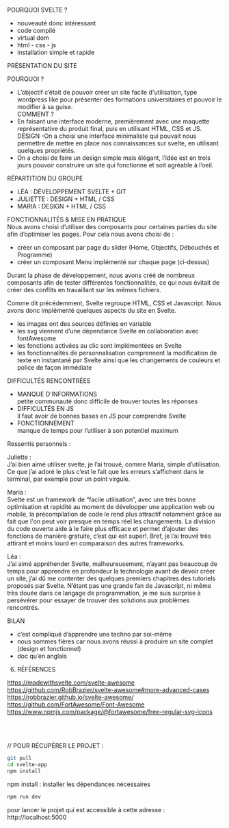 POURQUOI SVELTE ?

- nouveauté donc intéressant
- code compilé
- virtual dom
- html - css - js
- installation simple et rapide


PRÉSENTATION DU SITE

POURQUOI ?
- L’objectif c’était de pouvoir créer un site facile d'utilisation, type wordpress like pour présenter des formations
 universitaires et pouvoir le modifier à sa guise.<br/>
COMMENT ?
- En faisant une interface moderne, premièrement avec une maquette représentative du produit final, puis en utilisant
 HTML, CSS et JS.<br/>
DESIGN
-On a choisi une interface minimaliste qui pouvait nous permettre de mettre en place nos connaissances sur svelte, en
 utilisant quelques propriétés.
- On a choisi de faire un design simple mais élégant, l’idée est en trois jours pouvoir construire un site qui
 fonctionne et soit agréable à l’oeil.


RÉPARTITION DU GROUPE
- LÉA : DÉVELOPPEMENT SVELTE + GIT
- JULIETTE :  DESIGN + HTML / CSS
- MARIA : DESIGN + HTML / CSS

FONCTIONNALITÉS & MISE EN PRATIQUE<br/>
Nous avons choisi d’utiliser des composants pour certaines parties du site afin d’optimiser les pages. Pour cela
nous avons choisi de : 
- créer un composant par page du slider (Home, Objectifs, Débouchés et Programme)
- créer un composant Menu implémenté sur chaque page (ci-dessus)

Durant la phase de développement, nous avons créé de nombreux composants afin de tester différentes fonctionnalités, ce qui nous évitait de créer des conflits en travaillant sur les mêmes fichiers.

Comme dit précédemment, Svelte regroupe HTML, CSS et Javascript. Nous avons donc implémenté quelques aspects du site en Svelte.
- les images ont des sources définies en variable
- les svg viennent d’une dépendance Svelte en collaboration avec fontAwesome
- les fonctions activées au clic sont implémentées en Svelte 
- les fonctionnalités de personnalisation comprennent la modification de texte en instantané par Svelte ainsi que les
 changements de couleurs et police de façon immédiate

DIFFICULTÉS RENCONTRÉES
- MANQUE D’INFORMATIONS<br/>
petite communauté donc difficile de trouver toutes les réponses
- DIFFICULTÉS EN JS<br/>
il faut avoir de bonnes bases en JS pour comprendre Svelte 
- FONCTIONNEMENT<br/>
manque de temps pour l’utiliser à son potentiel maximum


Ressentis personnels : 

Juliette :<br/>
J’ai bien aimé utiliser svelte, je l’ai trouvé, comme Maria, simple d’utilisation. Ce que j’ai adoré le plus c’est le fait que les erreurs s’affichent dans le terminal, par exemple pour un point virgule. 


Maria :<br/>
Svelte est un framework de “facile utilisation”, avec une très bonne optimisation et rapidité au moment de développer une application web ou mobile, la précompilation de code le rend plus  attractif notamment grâce au fait que l'on peut voir presque en temps réel les changements. 
La division du code ouverte aide à le faire plus efficace et permet d’ajouter des fonctions de manière gratuite, c’est qui est super!. Bref, je l’ai trouvé très attirant et moins lourd en comparaison des autres frameworks.

Léa :<br/>
J’ai aimé appréhender Svelte, malheureusement, n’ayant pas beaucoup de temps pour apprendre en profondeur la technologie avant de devoir créer un site, j’ai dû me contenter des quelques premiers chapitres des tutoriels proposés par Svelte.
N’étant pas une grande fan de Javascript, ni même très douée dans ce langage de programmation, je me suis surprise à persévérer pour essayer de trouver des solutions aux problèmes rencontrés. 

BILAN <br/>
- c’est compliqué d’apprendre une techno par soi-même
- nous sommes fières car nous avons réussi à produire un site complet (design et fonctionnel)
- doc qu’en anglais


6. RÉFÉRENCES 

https://madewithsvelte.com/svelte-awesome
https://github.com/RobBrazier/svelte-awesome#more-advanced-cases
https://robbrazier.github.io/svelte-awesome/
https://github.com/FortAwesome/Font-Awesome
https://www.npmjs.com/package/@fortawesome/free-regular-svg-icons


<br/><br/>


// POUR RÉCUPÉRER LE PROJET :

```bash
git pull
cd svelte-app
npm install
```
npm install : installer les dépendances nécessaires

```bash
npm run dev
```
pour lancer le projet qui est accessible à cette adresse : http://localhost:5000
